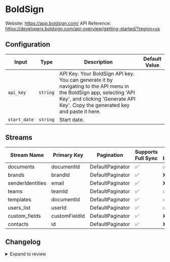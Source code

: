 # BoldSign
Website: https://app.boldsign.com/
API Reference: https://developers.boldsign.com/api-overview/getting-started/?region=us

## Configuration

| Input | Type | Description | Default Value |
|-------|------|-------------|---------------|
| `api_key` | `string` | API Key. Your BoldSign API key. You can generate it by navigating to the API menu in the BoldSign app, selecting &#39;API Key&#39;, and clicking &#39;Generate API Key&#39;. Copy the generated key and paste it here. |  |
| `start_date` | `string` | Start date.  |  |

## Streams
| Stream Name | Primary Key | Pagination | Supports Full Sync | Supports Incremental |
|-------------|-------------|------------|---------------------|----------------------|
| documents | documentId | DefaultPaginator | ✅ |  ✅  |
| brands | brandId | DefaultPaginator | ✅ |  ❌  |
| senderIdentities | email | DefaultPaginator | ✅ |  ❌  |
| teams | teamId | DefaultPaginator | ✅ |  ✅  |
| templates | documentId | DefaultPaginator | ✅ |  ✅  |
| users_list | userId | DefaultPaginator | ✅ |  ✅  |
| custom_fields | customFieldId | DefaultPaginator | ✅ |  ❌  |
| contacts | id | DefaultPaginator | ✅ |  ❌  |

## Changelog

<details>
  <summary>Expand to review</summary>

| Version          | Date              | Pull Request | Subject        |
|------------------|-------------------|--------------|----------------|
| 0.0.16 | 2025-10-21 | [68221](https://github.com/airbytehq/airbyte/pull/68221) | Update dependencies |
| 0.0.15 | 2025-10-14 | [67834](https://github.com/airbytehq/airbyte/pull/67834) | Update dependencies |
| 0.0.14 | 2025-10-07 | [67211](https://github.com/airbytehq/airbyte/pull/67211) | Update dependencies |
| 0.0.13 | 2025-09-30 | [65632](https://github.com/airbytehq/airbyte/pull/65632) | Update dependencies |
| 0.0.12 | 2025-08-09 | [64656](https://github.com/airbytehq/airbyte/pull/64656) | Update dependencies |
| 0.0.11 | 2025-07-12 | [63033](https://github.com/airbytehq/airbyte/pull/63033) | Update dependencies |
| 0.0.10 | 2025-07-05 | [62531](https://github.com/airbytehq/airbyte/pull/62531) | Update dependencies |
| 0.0.9 | 2025-06-28 | [62138](https://github.com/airbytehq/airbyte/pull/62138) | Update dependencies |
| 0.0.8 | 2025-06-21 | [61875](https://github.com/airbytehq/airbyte/pull/61875) | Update dependencies |
| 0.0.7 | 2025-06-15 | [59840](https://github.com/airbytehq/airbyte/pull/59840) | Update dependencies |
| 0.0.6 | 2025-05-03 | [59345](https://github.com/airbytehq/airbyte/pull/59345) | Update dependencies |
| 0.0.5 | 2025-04-26 | [58724](https://github.com/airbytehq/airbyte/pull/58724) | Update dependencies |
| 0.0.4 | 2025-04-19 | [58240](https://github.com/airbytehq/airbyte/pull/58240) | Update dependencies |
| 0.0.3 | 2025-04-12 | [57617](https://github.com/airbytehq/airbyte/pull/57617) | Update dependencies |
| 0.0.2 | 2025-04-05 | [57159](https://github.com/airbytehq/airbyte/pull/57159) | Update dependencies |
| 0.0.1 | 2025-04-04 | [57005](https://github.com/airbytehq/airbyte/pull/57005) | Initial release by [@btkcodedev](https://github.com/btkcodedev) via Connector Builder |

</details>
